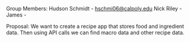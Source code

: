 Group Members:
Hudson Schmidt - hschmi06@calpoly.edu
Nick Riley - 
James -

Proposal:
We want to create a recipe app that stores food and ingredient data. Then using API calls we can find macro data and other recipe data. 